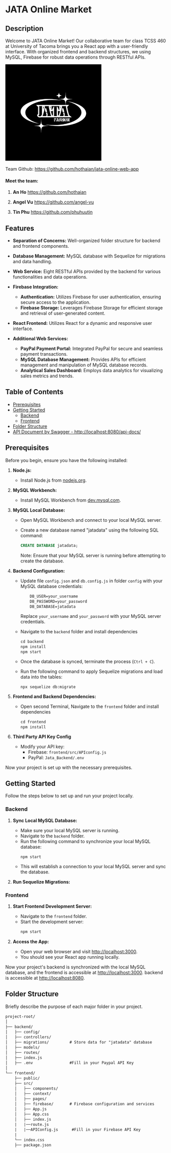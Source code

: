 # JATA Online Market

## Description

Welcome to JATA Online Market! Our collaborative team for class TCSS 460 at University of Tacoma brings you a React app with a user-friendly interface. With organized frontend and backend structures, we using MySQL, Firebase  for robust data operations through  RESTful APIs.


[<img src="./logo.png" width="300" height="300" />](./logo.png )


Team Github: https://github.com/hothaian/jata-online-web-app

#### Meet the team:

1. **An Ho** https://github.com/hothaian

2. **Angel Vu** https://github.com/angel-vu

3. **Tin  Phu** https://github.com/phuhuutin



## Features

- **Separation of Concerns:** Well-organized folder structure for backend and frontend components.
- **Database Management:** MySQL database with Sequelize for migrations and data handling.
- **Web Service:** Eight RESTful APIs provided by the backend for various functionalities and data operations.
- **Firebase Integration:**

  - **Authentication:** Utilizes Firebase for user authentication, ensuring secure access to the application.
  - **Firebase Storage:** Leverages Firebase Storage for efficient storage and retrieval of user-generated content.

- **React Frontend:** Utilizes React for a dynamic and responsive user interface.
- **Additional Web Services:**
  - **PayPal Payment Portal:** Integrated PayPal for secure and seamless payment transactions.
  - **MySQL Database Management:** Provides APIs for efficient management and manipulation of MySQL database records.
  - **Analytical Sales Dashboard:** Employs data analytics for visualizing sales metrics and trends.

## Table of Contents

- [Prerequisites](#prerequisites)
- [Getting Started](#getting-started)
  - [Backend](#backend)
  - [Frontend](#frontend) 
- [Folder Structure](#folder-structure)
- [API Document by Swagger -  http://localhost:8080/api-docs/](http://localhost:8080/api-docs/)

## Prerequisites

Before you begin, ensure you have the following installed:

1. **Node.js:** 
   - Install Node.js from [nodejs.org](https://nodejs.org/).

2. **MySQL Workbench:** 
   - Install MySQL Workbench from [dev.mysql.com](https://dev.mysql.com/downloads/workbench/).

3. **MySQL Local Database:**

   - Open MySQL Workbench and connect to your local MySQL server.
   - Create a new database named "jatadata" using the following SQL command:
     ```sql
     CREATE DATABASE jatadata;
     ```

     Note: Ensure that your MySQL server is running before attempting to create the database.

4. **Backend Configuration:**
    - Update file `config.json` and `db.config.js` in folder `config` with your MySQL database credentials:

      ``` DB_HOST=localhost
          DB_USER=your_username
          DB_PASSWORD=your_password
          DB_DATABASE=jatadata
      ```
      Replace `your_username` and `your_password` with your MySQL server credentials.

    - Navigate to the `backend` folder and install dependencies

      ```
      cd backend
      npm install
      npm start
      ```

    - Once the database is synced, terminate the process (`Ctrl + C`).
    - Run the following command to apply Sequelize migrations and load data into the tables:

      ```
      npx sequelize db:migrate
      ```


5. **Frontend and Backend Dependencies:**

    - Open second Terminal, Navigate to the `frontend` folder and install dependencies
      ```    
      cd frontend
      npm install
      ```

5. **Third Party API Key Config**

    - Modify your API key:
        - Firebase:  `frontend/src/APIconfig.js`
        - PayPal:  `Jata_Backend/.env`
     
Now your project is set up with the necessary prerequisites.

## Getting Started

Follow the steps below to set up and run your project locally.

### Backend

1. **Sync Local MySQL Database:**

   - Make sure your local MySQL server is running.
   - Navigate to the `backend` folder.
   - Run the following command to synchronize your local MySQL database:
     ```
     npm start
     ```
   - This will establish a connection to your local MySQL server and sync the database.

2. **Run Sequelize Migrations:**

### Frontend

1. **Start Frontend Development Server:**

   - Navigate to the `frontend` folder.
   - Start the development server:
     ```bash
     npm start
     ```

2. **Access the App:**
   - Open your web browser and visit [http://localhost:3000](http://localhost:3000).
   - You should see your React app running locally.

Now your project's backend is synchronized with the local MySQL database, and the frontend is accessible at [http://localhost:3000](http://localhost:3000).
backend is accessible at [http://localhost:8080](http://localhost:8080).

## Folder Structure

Briefly describe the purpose of each major folder in your project.

```plaintext
project-root/
│
├── backend/
│   ├── config/
│   ├── controllers/
│   ├── migrations/         # Store data for "jatadata" database
│   ├── models/
│   ├── routes/
│   ├── index.js
│   ├── .env                #Fill in your Paypal API Key
│
└── frontend/
    ├── public/
    ├── src/
    │   ├── components/
    │   ├── context/
    │   ├── pages/
    │   ├── firebase/       # Firebase configuration and services
    │   ├── App.js
    │   ├── App.css
    │   ├── index.js
    |   |──route.js
    |   |──APIConfig.js      #Fill in your Firebase API Key
    | 
    └── index.css
    ├── package.json
```
